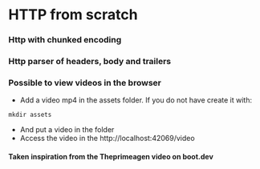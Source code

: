 # HTTP from scratch

### Http with chunked encoding

###  Http parser of headers, body and trailers

### Possible to view videos in the browser
- Add a video mp4 in the assets folder. If you do not have create it with:
```
mkdir assets
```
- And put a video in the folder
- Access the video in the http://localhost:42069/video

#### Taken inspiration from the Theprimeagen video on boot.dev
